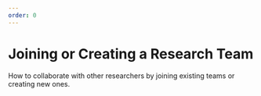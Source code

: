 ```yaml
---
order: 0
---
```

# Joining or Creating a Research Team
How to collaborate with other researchers by joining existing teams or creating new ones.

